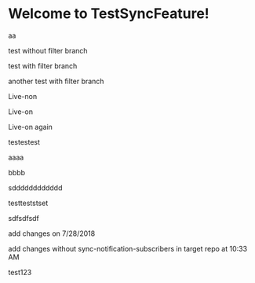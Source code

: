 # Welcome to TestSyncFeature!

aa

test without filter branch

test with filter branch

another test with filter branch

Live-non

Live-on

Live-on again

testestest

aaaa

bbbb

sdddddddddddd

testteststset


sdfsdfsdf


add changes on 7/28/2018

add changes without sync-notification-subscribers in target repo at 10:33 AM

test123
